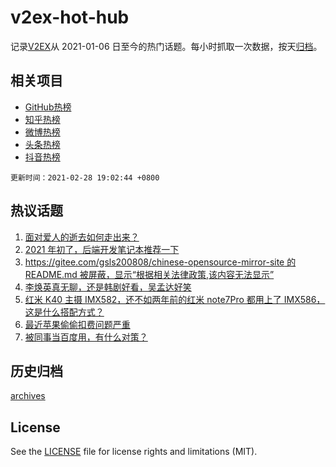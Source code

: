 # v2ex-hot-hub

 记录[V2EX](https://www.v2ex.com/)从 2021-01-06 日至今的热门话题。每小时抓取一次数据，按天[归档](archives)。
 
 ## 相关项目

- [GitHub热榜](https://github.com/snaildev/github-hot-hub)
- [知乎热榜](https://github.com/snaildev/zhihu-hot-hub)
- [微博热榜](https://github.com/snaildev/weibo-hot-hub)
- [头条热榜](https://github.com/snaildev/toutiao-hot-hub)
- [抖音热榜](https://github.com/snaildev/douyin-hot-hub)


 `更新时间：2021-02-28 19:02:44 +0800`

## 热议话题

1. [面对爱人的逝去如何走出来？](https://www.v2ex.com/t/756925)
1. [2021 年初了，后端开发笔记本推荐一下](https://www.v2ex.com/t/756823)
1. [https://gitee.com/gsls200808/chinese-opensource-mirror-site 的 README.md 被屏蔽，显示“根据相关法律政策,该内容无法显示”](https://www.v2ex.com/t/756791)
1. [李焕英真无聊，还是韩剧好看，吴孟达好笑](https://www.v2ex.com/t/756816)
1. [红米 K40 主摄 IMX582，还不如两年前的红米 note7Pro 都用上了 IMX586，这是什么搭配方式？](https://www.v2ex.com/t/756844)
1. [最近苹果偷偷扣费问题严重](https://www.v2ex.com/t/756860)
1. [被同事当百度用，有什么对策？](https://www.v2ex.com/t/756894)

## 历史归档

[archives](archives)

## License

See the [LICENSE](LICENSE) file for license rights and limitations (MIT).
